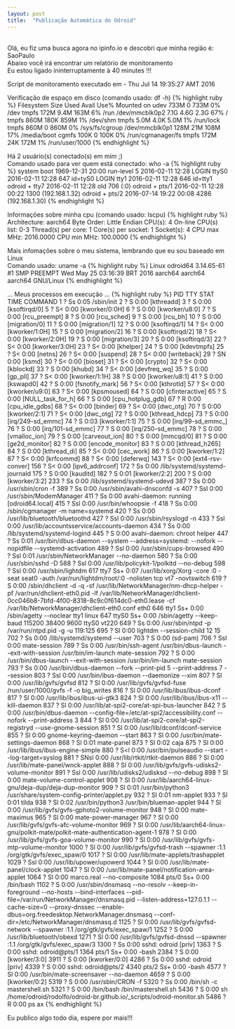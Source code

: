 ```yaml
---
layout: post
title:  "Publicação Automática do Odroid"
---
```

<br />
Olá, eu fiz uma busca agora no ipinfo.io e descobri que minha região é: SaoPaulo  <br />
Abaixo você irá encontrar um relatório de monitoramento <br />
Eu estou ligado ininterruptamente à 40 minutes !!!

Script de monitoramento executado em - Thu Jul 14 19:35:27 AMT 2016 <br />

Verificação de espaço em disco (comando usado: df -h)
{% highlight ruby %}
Filesystem      Size  Used Avail Use% Mounted on
udev            733M     0  733M   0% /dev
tmpfs           172M  9.4M  163M   6% /run
/dev/mmcblk0p2  7.1G  4.6G  2.3G  67% /
tmpfs           860M  180K  859M   1% /dev/shm
tmpfs           5.0M  4.0K  5.0M   1% /run/lock
tmpfs           860M     0  860M   0% /sys/fs/cgroup
/dev/mmcblk0p1  128M   21M  108M  17% /media/boot
cgmfs           100K     0  100K   0% /run/cgmanager/fs
tmpfs           172M   24K  172M   1% /run/user/1000
{% endhighlight %}

Há 2 usuário(s) conectado(s) em mim ;) <br />
Comando usado para ver quem está conectado: who -a
{% highlight ruby %}
           system boot  1969-12-31 20:00
           run-level 5  2016-02-11 12:28
LOGIN      ttyS0        2016-02-11 12:28               647 id=tyS0
LOGIN      tty1         2016-02-11 12:28               646 id=tty1
odroid   + tty7         2016-02-11 12:28  old          706 (:0)
odroid   + pts/1        2016-02-11 12:28 00:22        1300 (192.168.1.32)
odroid   + pts/2        2016-07-14 19:22 00:08        4286 (192.168.1.30)
{% endhighlight %}

Informações sobre minha cpu (comando usado: lscpu)
{% highlight ruby %}
Architecture:          aarch64
Byte Order:            Little Endian
CPU(s):                4
On-line CPU(s) list:   0-3
Thread(s) per core:    1
Core(s) per socket:    1
Socket(s):             4
CPU max MHz:           2016.0000
CPU min MHz:           100.0000
{% endhighlight %}

Mais infomações sobre o meu sistema, lembrando que eu sou baseado em Linux <br />
Comando usado: uname -a
{% highlight ruby %}
Linux odroid64 3.14.65-61 #1 SMP PREEMPT Wed May 25 03:16:39 BRT 2016 aarch64 aarch64 aarch64 GNU/Linux
{% endhighlight %}

... Meus processos em execução ...
{% highlight ruby %}
  PID TTY      STAT   TIME COMMAND
    1 ?        Ss     0:05 /sbin/init
    2 ?        S      0:00 [kthreadd]
    3 ?        S      0:00 [ksoftirqd/0]
    5 ?        S<     0:00 [kworker/0:0H]
    6 ?        S      0:00 [kworker/u8:0]
    7 ?        S      0:00 [rcu_preempt]
    8 ?        S      0:00 [rcu_sched]
    9 ?        S      0:00 [rcu_bh]
   10 ?        S      0:00 [migration/0]
   11 ?        S      0:00 [migration/1]
   12 ?        S      0:00 [ksoftirqd/1]
   14 ?        S<     0:00 [kworker/1:0H]
   15 ?        S      0:00 [migration/2]
   16 ?        S      0:00 [ksoftirqd/2]
   18 ?        S<     0:00 [kworker/2:0H]
   19 ?        S      0:00 [migration/3]
   20 ?        S      0:00 [ksoftirqd/3]
   22 ?        S<     0:00 [kworker/3:0H]
   23 ?        S<     0:00 [khelper]
   24 ?        S      0:00 [kdevtmpfs]
   25 ?        S<     0:00 [netns]
   26 ?        S<     0:00 [suspend]
   28 ?        S<     0:00 [writeback]
   29 ?        SN     0:00 [ksmd]
   30 ?        S<     0:00 [bioset]
   31 ?        S<     0:00 [crypto]
   32 ?        S<     0:00 [kblockd]
   33 ?        S      0:00 [khubd]
   34 ?        S<     0:00 [devfreq_wq]
   35 ?        S      0:00 [gp_pll]
   37 ?        S<     0:00 [kworker/1:1H]
   38 ?        S      0:00 [kworker/u8:1]
   41 ?        S      0:00 [kswapd0]
   42 ?        S      0:00 [fsnotify_mark]
   56 ?        S<     0:00 [kthrotld]
   57 ?        S<     0:00 [kworker/u9:0]
   63 ?        S<     0:00 [kpsmoused]
   64 ?        S      0:00 [cfinteractive]
   65 ?        S      0:00 [NULL_task_for_h]
   66 ?        S      0:00 [cpu_hotplug_gdb]
   67 ?        R      0:00 [cpu_idle_gdbs]
   68 ?        S<     0:00 [binder]
   69 ?        S<     0:00 [dwc_otg]
   70 ?        S      0:00 [kworker/2:1]
   71 ?        S<     0:00 [dwc_otg]
   72 ?        S      0:00 [kthread_hdcp]
   73 ?        S      0:00 [irq/249-sd_emmc]
   74 ?        S      0:03 [kworker/1:1]
   75 ?        S      0:00 [irq/99-sd_emmc_]
   76 ?        S      0:00 [irq/101-sd_emmc]
   77 ?        S      0:00 [irq/250-sd_emmc]
   78 ?        S      0:00 [vmalloc_ion]
   79 ?        S      0:00 [carveout_ion]
   80 ?        S      0:00 [mmcqd/0]
   81 ?        S      0:00 [ge2d_monitor]
   82 ?        S      0:00 [encode_monitor]
   83 ?        S      0:00 [kthread_h265]
   84 ?        S      0:00 [kthread_di]
   85 ?        S<     0:00 [cec_work]
   86 ?        S      0:00 [kworker/1:2]
   87 ?        S<     0:00 [krfcommd]
   88 ?        S<     0:00 [deferwq]
  143 ?        S<     0:00 [ext4-rsv-conver]
  156 ?        S<     0:00 [ipv6_addrconf]
  172 ?        Ss     0:00 /lib/systemd/systemd-journald
  175 ?        S      0:00 [kauditd]
  182 ?        S      0:01 [kworker/2:2]
  200 ?        S      0:00 [kworker/3:2]
  233 ?        Ss     0:00 /lib/systemd/systemd-udevd
  387 ?        Ss     0:00 /usr/sbin/cron -f
  389 ?        Ss     0:00 /usr/sbin/avahi-dnsconfd -s
  407 ?        Ssl    0:00 /usr/sbin/ModemManager
  411 ?        Ss     0:00 avahi-daemon: running [odroid64.local]
  415 ?        Ssl    0:00 /usr/bin/whoopsie -f
  418 ?        Ss     0:00 /sbin/cgmanager -m name=systemd
  420 ?        Ss     0:00 /usr/lib/bluetooth/bluetoothd
  427 ?        Ssl    0:00 /usr/sbin/rsyslogd -n
  433 ?        Ssl    0:00 /usr/lib/accountsservice/accounts-daemon
  434 ?        Ss     0:00 /lib/systemd/systemd-logind
  445 ?        S      0:00 avahi-daemon: chroot helper
  447 ?        Ss     0:01 /usr/bin/dbus-daemon --system --address=systemd: --nofork --nopidfile --systemd-activation
  489 ?        Ssl    0:00 /usr/sbin/cups-browsed
  490 ?        Ssl    0:01 /usr/sbin/NetworkManager --no-daemon
  580 ?        Ss     0:00 /usr/sbin/sshd -D
  588 ?        Ssl    0:00 /usr/lib/policykit-1/polkitd --no-debug
  598 ?        Ssl    0:00 /usr/sbin/lightdm
  617 tty7     Ss+    0:07 /usr/lib/xorg/Xorg -core :0 -seat seat0 -auth /var/run/lightdm/root/:0 -nolisten tcp vt7 -novtswitch
  619 ?        S      0:00 /sbin/dhclient -d -q -sf /usr/lib/NetworkManager/nm-dhcp-helper -pf /var/run/dhclient-eth0.pid -lf /var/lib/NetworkManager/dhclient-0cc046b8-7bfd-4f00-8318-8c9c0f614dc0-eth0.lease -cf /var/lib/NetworkManager/dhclient-eth0.conf eth0
  646 tty1     Ss+    0:00 /sbin/agetty --noclear tty1 linux
  647 ttyS0    Ss+    0:00 /sbin/agetty --keep-baud 115200 38400 9600 ttyS0 vt220
  649 ?        Ss     0:00 /usr/sbin/ntpd -p /var/run/ntpd.pid -g -u 119:125
  695 ?        Sl     0:00 lightdm --session-child 12 15
  702 ?        Ss     0:00 /lib/systemd/systemd --user
  703 ?        S      0:00 (sd-pam)
  706 ?        Ssl    0:00 mate-session
  789 ?        Ss     0:00 /usr/bin/ssh-agent /usr/bin/dbus-launch --exit-with-session /usr/bin/im-launch mate-session
  792 ?        S      0:00 /usr/bin/dbus-launch --exit-with-session /usr/bin/im-launch mate-session
  793 ?        Ss     0:00 /usr/bin/dbus-daemon --fork --print-pid 5 --print-address 7 --session
  803 ?        Ssl    0:00 /usr/bin/ibus-daemon --daemonize --xim
  807 ?        Sl     0:00 /usr/lib/gvfs/gvfsd
  812 ?        Sl     0:00 /usr/lib/gvfs/gvfsd-fuse /run/user/1000/gvfs -f -o big_writes
  816 ?        Sl     0:00 /usr/lib/ibus/ibus-dconf
  817 ?        Sl     0:00 /usr/lib/ibus/ibus-ui-gtk3
  824 ?        Sl     0:00 /usr/lib/ibus/ibus-x11 --kill-daemon
  837 ?        Sl     0:00 /usr/lib/at-spi2-core/at-spi-bus-launcher
  842 ?        S      0:00 /usr/bin/dbus-daemon --config-file=/etc/at-spi2/accessibility.conf --nofork --print-address 3
  844 ?        Sl     0:00 /usr/lib/at-spi2-core/at-spi2-registryd --use-gnome-session
  851 ?        Sl     0:00 /usr/lib/dconf/dconf-service
  855 ?        Sl     0:00 gnome-keyring-daemon --start
  863 ?        Sl     0:00 /usr/bin/mate-settings-daemon
  868 ?        Sl     0:01 mate-panel
  873 ?        Sl     0:02 caja
  875 ?        Sl     0:00 /usr/lib/ibus/ibus-engine-simple
  880 ?        S<l    0:00 /usr/bin/pulseaudio --start --log-target=syslog
  881 ?        SNsl   0:00 /usr/lib/rtkit/rtkit-daemon
  886 ?        Sl     0:00 /usr/lib/mate-panel/wnck-applet
  888 ?        Sl     0:00 /usr/lib/gvfs/gvfs-udisks2-volume-monitor
  891 ?        Ssl    0:00 /usr/lib/udisks2/udisksd --no-debug
  898 ?        Sl     0:00 mate-volume-control-applet
  908 ?        Sl     0:00 /usr/lib/aarch64-linux-gnu/deja-dup/deja-dup-monitor
  909 ?        Sl     0:01 /usr/bin/python3 /usr/share/system-config-printer/applet.py
  932 ?        Sl     0:01 nm-applet
  933 ?        Sl     0:01 tilda
  938 ?        Sl     0:02 /usr/bin/python3 /usr/bin/blueman-applet
  944 ?        Sl     0:00 /usr/lib/gvfs/gvfs-gphoto2-volume-monitor
  948 ?        Sl     0:00 mate-maximus
  965 ?        Sl     0:00 mate-power-manager
  967 ?        Sl     0:00 /usr/lib/gvfs/gvfs-afc-volume-monitor
  969 ?        Sl     0:00 /usr/lib/aarch64-linux-gnu/polkit-mate/polkit-mate-authentication-agent-1
  978 ?        Sl     0:00 /usr/lib/gvfs/gvfs-goa-volume-monitor
  990 ?        Sl     0:00 /usr/lib/gvfs/gvfs-mtp-volume-monitor
 1000 ?        Sl     0:00 /usr/lib/gvfs/gvfsd-trash --spawner :1.1 /org/gtk/gvfs/exec_spaw/0
 1017 ?        Sl     0:00 /usr/lib/mate-applets/trashapplet
 1029 ?        Ssl    0:00 /usr/lib/upower/upowerd
 1044 ?        Sl     0:00 /usr/lib/mate-panel/clock-applet
 1047 ?        Sl     0:00 /usr/lib/mate-panel/notification-area-applet
 1064 ?        Sl     0:00 marco.real --no-composite
 1084 pts/0    Ss+    0:00 /bin/bash
 1102 ?        S      0:00 /usr/sbin/dnsmasq --no-resolv --keep-in-foreground --no-hosts --bind-interfaces --pid-file=/var/run/NetworkManager/dnsmasq.pid --listen-address=127.0.1.1 --cache-size=0 --proxy-dnssec --enable-dbus=org.freedesktop.NetworkManager.dnsmasq --conf-dir=/etc/NetworkManager/dnsmasq.d
 1125 ?        Sl     0:00 /usr/lib/gvfs/gvfsd-network --spawner :1.1 /org/gtk/gvfs/exec_spaw/1
 1252 ?        S      0:00 /usr/lib/bluetooth/obexd
 1271 ?        Sl     0:00 /usr/lib/gvfs/gvfsd-dnssd --spawner :1.1 /org/gtk/gvfs/exec_spaw/3
 1300 ?        Ss     0:00 sshd: odroid [priv]
 1363 ?        S      0:00 sshd: odroid@pts/1
 1364 pts/1    Ss+    0:00 -bash
 2384 ?        S      0:00 [kworker/3:0]
 3911 ?        S      0:00 [kworker/0:0]
 4286 ?        Ss     0:00 sshd: odroid [priv]
 4339 ?        S      0:00 sshd: odroid@pts/2
 4340 pts/2    Ss+    0:00 -bash
 4577 ?        Sl     0:00 /usr/bin/mate-screensaver --no-daemon
 4659 ?        S      0:00 [kworker/0:2]
 5319 ?        S      0:00 /usr/sbin/CRON -f
 5320 ?        Ss     0:00 /bin/sh -c mastershell.sh
 5321 ?        S      0:00 /bin/bash /bin/mastershell.sh
 5436 ?        S      0:00 sh /home/odroid/rodolfo/odroid-br.github.io/_scripts/odroid-monitor.sh
 5486 ?        R      0:00 ps ax
{% endhighlight %}

Eu publico algo todo dia, espere por mais!!!
